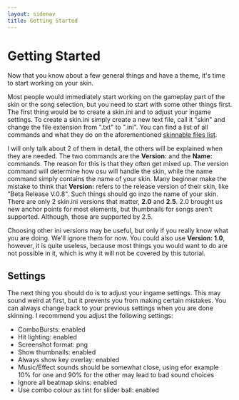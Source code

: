 ```yaml
---
layout: sidenav
title: Getting Started
---
```


# Getting Started
Now that you know about a few general things and have a theme, it's time to start working on your skin.

Most people would immediately start working on the gameplay part of the skin or the song selection, but you need to start with some other things first. The first thing would be to create a skin.ini and to adjust your ingame settings. To create a skin.ini simply create a new text file, call it "skin" and change the file extension from ".txt" to ".ini". You can find a list of all commands and what they do on the aforementioned  [skinnable files list](https://osu.ppy.sh/forum/t/186787). 

I will only talk about 2 of them in detail, the others will be explained when they are needed. The two commands are the **Version:** and the **Name:** commands. The reason for this is that they often get mixed up. The version command will determine how osu will handle the skin, while the name command simply contains the name of your skin. Many beginner make the mistake to think that **Version:** refers to the release version of their skin, like "Beta Release V.0.8". Such things should go inzo the name of your skin. There are only 2 skin.ini versions that matter, **2.0** and **2.5**.
2.0 brought us new anchor points for most elements, but thumbnails for songs aren't supported. Although, those are supported by 2.5. 

Choosing other ini versions may be useful, but only if you really know what you are doing. We'll ignore them for now. You could also use **Version: 1.0**, however, it is quite useless, because most things you would want to do are not possible in it, which is why it will not be covered by this tutorial.

## Settings
The next thing you should do is to adjust your ingame settings. This may sound weird at first, but it prevents you from making certain mistakes. You can always change back to your previous settings when you are done skinning. I recommend you adjust the following settings:

- ComboBursts: enabled
- Hit lighting: enabled
- Screenshot format: png
- Show thumbnails: enabled
- Always show key overlay: enabled
- Music/Effect sounds should be somewhat close, using efor example 10% for one and 90% for the other may lead to bad sound choices
- Ignore all beatmap skins: enabled
- Use combo colour as tint for slider ball: enabled
